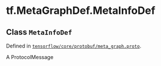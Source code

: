 <div itemscope itemtype="http://developers.google.com/ReferenceObject">
<meta itemprop="name" content="tf.MetaGraphDef.MetaInfoDef" />
<meta itemprop="path" content="Stable" />
</div>

# tf.MetaGraphDef.MetaInfoDef

## Class `MetaInfoDef`





Defined in [`tensorflow/core/protobuf/meta_graph.proto`](https://www.tensorflow.org/code/tensorflow/core/protobuf/meta_graph.proto).

A ProtocolMessage

